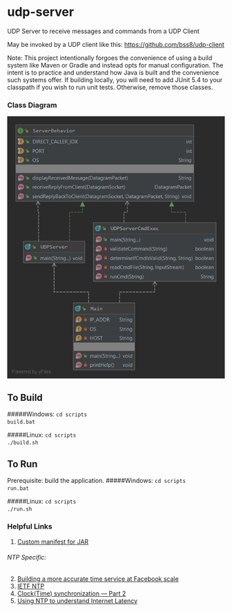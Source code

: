 # udp-server
UDP Server to receive messages and commands from a UDP Client

May be invoked by a UDP client like this: https://github.com/bss8/udp-client

Note: This project intentionally forgoes the convenience of using a build system like Maven 
or Gradle and instead opts for manual configuration. The intent is to practice and understand 
how Java is built and the convenience such systems offer. If building locally, you will 
need to add JUnit 5.4 to your classpath if you wish to run unit tests. Otherwise, remove those 
classes. 

### Class Diagram 
![UDP Server class diagram](src/main/resources/img/UDPServer.png)

## To Build
#####Windows: 
`cd scripts`    
`build.bat`

#####Linux: 
`cd scripts`    
`./build.sh`

## To Run
Prerequisite: build the application. 
#####Windows: 
`cd scripts`    
`run.bat`

#####Linux: 
`cd scripts`    
`./run.sh`

### Helpful Links
1. [Custom manifest for JAR](https://stackoverflow.com/questions/20156714/jar-ignores-my-manifest)
###### NTP Specific: 
2. [Building a more accurate time service at Facebook scale](https://engineering.fb.com/production-engineering/ntp-service/)
3. [IETF NTP](https://tools.ietf.org/html/rfc958)
4. [Clock(Time) synchronization — Part 2](https://medium.com/@looxid.labs/clock-time-synchronization-2-a9f6f24c3ae3)
5. [Using NTP to understand Internet Latency](https://cs.colgate.edu/~jsommers/pubs/ntp_hotnets15.pdf)